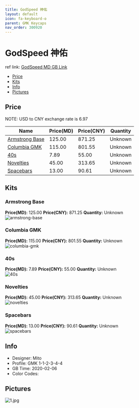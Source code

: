 ```yaml
---
title: GodSpeed 神佑
layout: default
icon: fa-keyboard-o
parent: GMK Keycaps
nav_order: 300920
---
```


# GodSpeed 神佑

ref link: [GodSpeed MD GB Link](https://drop.com/buy/drop-mito-gmk-godspeed-custom-keycap-set)  
* [Price](#price)  
* [Kits](#kits)  
* [Info](#info)  
* [Pictures](#pictures)  


## Price  
NOTE: USD to CNY exchange rate is 6.97

| Name          | Price(MD)    |  Price(CNY) | Quantity |
| ------------- | ------------ |  ---------- | -------- |
|[Armstrong Base](#armstrong-base)|125.00|871.25|Unknown|
|[Columbia GMK](#columbia-gmk)|115.00|801.55|Unknown|
|[40s](#40s)|7.89|55.00|Unknown|
|[Novelties](#novelties)|45.00|313.65|Unknown|
|[Spacebars](#spacebars)|13.00|90.61|Unknown|


## Kits  
### Armstrong Base  
**Price(MD):** 125.00    **Price(CNY):** 871.25    **Quantity:** Unknown  
<img src="{{ 'assets/images/gmk-keycaps/godspeed/kits_pics/armstrong-base.jpg' | relative_url }}" alt="armstrong-base" class="image featured">

### Columbia GMK  
**Price(MD):** 115.00    **Price(CNY):** 801.55    **Quantity:** Unknown  
<img src="{{ 'assets/images/gmk-keycaps/godspeed/kits_pics/columbia-gmk.jpg' | relative_url }}" alt="columbia-gmk" class="image featured">

### 40s  
**Price(MD):** 7.89    **Price(CNY):** 55.00    **Quantity:** Unknown  
<img src="{{ 'assets/images/gmk-keycaps/godspeed/kits_pics/40s.jpg' | relative_url }}" alt="40s" class="image featured">

### Novelties  
**Price(MD):** 45.00    **Price(CNY):** 313.65    **Quantity:** Unknown  
<img src="{{ 'assets/images/gmk-keycaps/godspeed/kits_pics/novelties.jpg' | relative_url }}" alt="novelties" class="image featured">

### Spacebars  
**Price(MD):** 13.00    **Price(CNY):** 90.61    **Quantity:** Unknown  
<img src="{{ 'assets/images/gmk-keycaps/godspeed/kits_pics/spacebars.jpg' | relative_url }}" alt="spacebars" class="image featured">


## Info  
* Designer: Mito  
* Profile: GMK 1-1-2-3-4-4  
* GB Time: 2020-02-06  
* Color Codes:  



## Pictures  
<img src="{{ 'assets/images/gmk-keycaps/godspeed/rendering_pics/1.jpg' | relative_url }}" alt="1.jpg" class="image featured">
